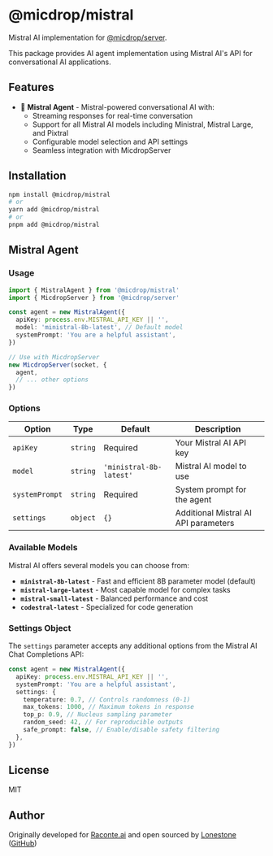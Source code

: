 # @micdrop/mistral

Mistral AI implementation for [@micdrop/server](../server/README.md).

This package provides AI agent implementation using Mistral AI's API for conversational AI applications.

## Features

- 🤖 **Mistral Agent** - Mistral-powered conversational AI with:
  - Streaming responses for real-time conversation
  - Support for all Mistral AI models including Ministral, Mistral Large, and Pixtral
  - Configurable model selection and API settings
  - Seamless integration with MicdropServer

## Installation

```bash
npm install @micdrop/mistral
# or
yarn add @micdrop/mistral
# or
pnpm add @micdrop/mistral
```

## Mistral Agent

### Usage

```typescript
import { MistralAgent } from '@micdrop/mistral'
import { MicdropServer } from '@micdrop/server'

const agent = new MistralAgent({
  apiKey: process.env.MISTRAL_API_KEY || '',
  model: 'ministral-8b-latest', // Default model
  systemPrompt: 'You are a helpful assistant',
})

// Use with MicdropServer
new MicdropServer(socket, {
  agent,
  // ... other options
})
```

### Options

| Option         | Type     | Default                 | Description                          |
| -------------- | -------- | ----------------------- | ------------------------------------ |
| `apiKey`       | `string` | Required                | Your Mistral AI API key              |
| `model`        | `string` | `'ministral-8b-latest'` | Mistral AI model to use              |
| `systemPrompt` | `string` | Required                | System prompt for the agent          |
| `settings`     | `object` | `{}`                    | Additional Mistral AI API parameters |

### Available Models

Mistral AI offers several models you can choose from:

- **`ministral-8b-latest`** - Fast and efficient 8B parameter model (default)
- **`mistral-large-latest`** - Most capable model for complex tasks
- **`mistral-small-latest`** - Balanced performance and cost
- **`codestral-latest`** - Specialized for code generation

### Settings Object

The `settings` parameter accepts any additional options from the Mistral AI Chat Completions API:

```typescript
const agent = new MistralAgent({
  apiKey: process.env.MISTRAL_API_KEY || '',
  systemPrompt: 'You are a helpful assistant',
  settings: {
    temperature: 0.7, // Controls randomness (0-1)
    max_tokens: 1000, // Maximum tokens in response
    top_p: 0.9, // Nucleus sampling parameter
    random_seed: 42, // For reproducible outputs
    safe_prompt: false, // Enable/disable safety filtering
  },
})
```

## License

MIT

## Author

Originally developed for [Raconte.ai](https://www.raconte.ai) and open sourced by [Lonestone](https://www.lonestone.io) ([GitHub](https://github.com/lonestone))
